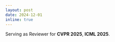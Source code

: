 ```yaml
---
layout: post
date: 2024-12-01
inline: true
---
```


Serving as Reviewer for **CVPR 2025**, **ICML 2025**.
